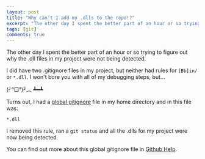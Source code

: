 ```yaml
---
layout: post
title: "Why can't I add my .dlls to the repo!?"
excerpt: "The other day I spent the better part of an hour or so trying to figure out why the .dll files in my project were not being detected...GLOBAL GITIGNORE!!"
tags: [git]
comments: true
---
```


The other day I spent the better part of an hour or so trying to figure out why the .dll files in my project were not being detected.

I did have two .gitignore files in my project, but neither had rules for `[Bb]in/` or `*.dll`. I won't bore you with all of my debugging steps, but...

(╯°□°)╯︵ ┻━┻

Turns out, I had a [global gitignore](http://stackoverflow.com/questions/15515729/git-repository-ignoring-all-dlls) file in my home directory and in this file was:

    *.dll

I removed this rule, ran a `git status` and all the .dlls for my project were now being detected.

You can find out more about this global gitignore file in [Github Help](https://help.github.com/articles/ignoring-files/#create-a-global-gitignore).
